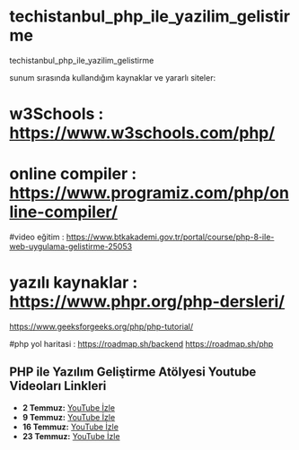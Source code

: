 # techistanbul_php_ile_yazilim_gelistirme
techistanbul_php_ile_yazilim_gelistirme





sunum sırasında kullandığım kaynaklar ve yararlı siteler:


# w3Schools : https://www.w3schools.com/php/
# online compiler : https://www.programiz.com/php/online-compiler/
#video eğitim : https://www.btkakademi.gov.tr/portal/course/php-8-ile-web-uygulama-gelistirme-25053
# yazılı kaynaklar : https://www.phpr.org/php-dersleri/
https://www.geeksforgeeks.org/php/php-tutorial/

#php yol haritasi : https://roadmap.sh/backend https://roadmap.sh/php


## PHP ile Yazılım Geliştirme Atölyesi Youtube Videoları Linkleri

- **2 Temmuz:** [YouTube İzle](https://www.youtube.com/live/Epl-PW6FCIw)
- **9 Temmuz:** [YouTube İzle](https://youtube.com/live/KxLaVu8tL28)
- **16 Temmuz:** [YouTube İzle](https://www.youtube.com/live/MjsPipo3DFI)
- **23 Temmuz:** [YouTube İzle](https://youtube.com/live/ugGhjdcHAis)
